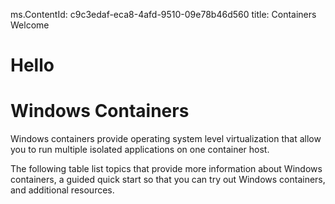 ms.ContentId: c9c3edaf-eca8-4afd-9510-09e78b46d560
title: Containers Welcome

# Hello
# Windows Containers

Windows containers provide operating system level virtualization that allow you to run multiple isolated applications on one container host.

The following table list topics that provide more information about Windows containers, a guided quick start so that you can try out Windows containers, and additional resources.
